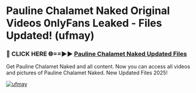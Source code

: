 # Pauline Chalamet Naked Original Videos 0nlyFans Leaked - Files Updated! (ufmay)

<h3>🔴 CLICK HERE 🌐==►► <a href="https://tinyurl.com/up5wt9bj" rel="nofollow">Pauline Chalamet Naked Updated Files</a></h3>

Get Pauline Chalamet Naked and all content. Now you can access all videos and pictures of Pauline Chalamet Naked. New Updated Files 2025!

[![ufmay](https://i.imgur.com/ABiUzMV.gif)](https://tinyurl.com/up5wt9bj)
